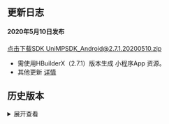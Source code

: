 ## 更新日志
#### 2020年5月10日发布
[点击下载SDK UniMPSDK_Android@2.7.1.20200510.zip](http://download.dcloud.net.cn/unimpsdk/UniMPSDK_Android@2.7.1.20200510.zip)
+ 需使用HBuilderX（2.7.1）版本生成 小程序App 资源。
+ 其他更新 [详情](https://update.dcloud.net.cn/hbuilderx/changelog/2.7.1.20200510-alpha.html)


## 历史版本
<details>
<summary>展开查看</summary>

百度网盘链接: [https://pan.baidu.com/s/1Gb19IMm2ihRA0u4MNzCT4Q](https://pan.baidu.com/s/1Gb19IMm2ihRA0u4MNzCT4Q) 提取码: hnug